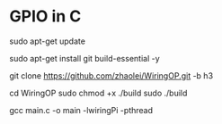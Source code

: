 # GPIO in C
 
sudo apt-get update

sudo apt-get install git build-essential -y

git clone https://github.com/zhaolei/WiringOP.git -b h3

cd WiringOP
sudo chmod +x ./build
sudo ./build

gcc main.c -o main -lwiringPi -pthread
